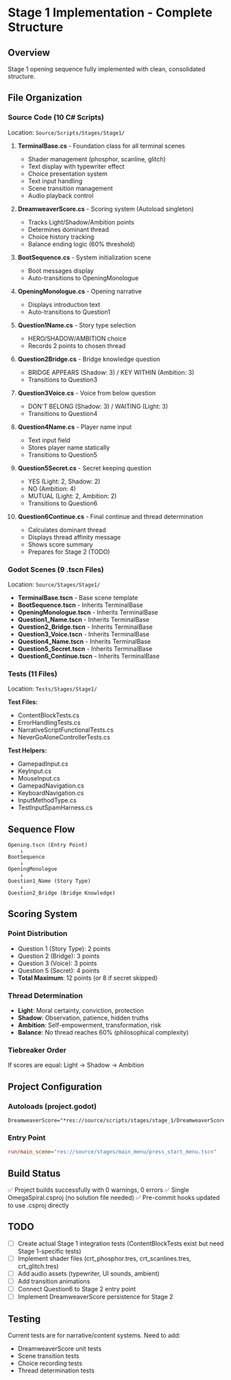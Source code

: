 # Stage 1 Implementation - Complete Structure

## Overview

Stage 1 opening sequence fully implemented with clean, consolidated structure.

## File Organization

### Source Code (10 C# Scripts)

Location: `Source/Scripts/Stages/Stage1/`

1. **TerminalBase.cs** - Foundation class for all terminal scenes
   - Shader management (phosphor, scanline, glitch)
   - Text display with typewriter effect
   - Choice presentation system
   - Text input handling
   - Scene transition management
   - Audio playback control

2. **DreamweaverScore.cs** - Scoring system (Autoload singleton)
   - Tracks Light/Shadow/Ambition points
   - Determines dominant thread
   - Choice history tracking
   - Balance ending logic (60% threshold)

3. **BootSequence.cs** - System initialization scene
   - Boot messages display
   - Auto-transitions to OpeningMonologue

4. **OpeningMonologue.cs** - Opening narrative
   - Displays introduction text
   - Auto-transitions to Question1

5. **Question1Name.cs** - Story type selection
   - HERO/SHADOW/AMBITION choice
   - Records 2 points to chosen thread

6. **Question2Bridge.cs** - Bridge knowledge question
   - BRIDGE APPEARS (Shadow: 3) / KEY WITHIN (Ambition: 3)
   - Transitions to Question3

7. **Question3Voice.cs** - Voice from below question
   - DON'T BELONG (Shadow: 3) / WAITING (Light: 3)
   - Transitions to Question4

8. **Question4Name.cs** - Player name input
   - Text input field
   - Stores player name statically
   - Transitions to Question5

9. **Question5Secret.cs** - Secret keeping question
   - YES (Light: 2, Shadow: 2)
   - NO (Ambition: 4)
   - MUTUAL (Light: 2, Ambition: 2)
   - Transitions to Question6

10. **Question6Continue.cs** - Final continue and thread determination
    - Calculates dominant thread
    - Displays thread affinity message
    - Shows score summary
    - Prepares for Stage 2 (TODO)

### Godot Scenes (9 .tscn Files)

Location: `Source/Stages/Stage1/`

- **TerminalBase.tscn** - Base scene template
- **BootSequence.tscn** - Inherits TerminalBase
- **OpeningMonologue.tscn** - Inherits TerminalBase
- **Question1_Name.tscn** - Inherits TerminalBase
- **Question2_Bridge.tscn** - Inherits TerminalBase
- **Question3_Voice.tscn** - Inherits TerminalBase
- **Question4_Name.tscn** - Inherits TerminalBase
- **Question5_Secret.tscn** - Inherits TerminalBase
- **Question6_Continue.tscn** - Inherits TerminalBase

### Tests (11 Files)

Location: `Tests/Stages/Stage1/`

**Test Files:**

- ContentBlockTests.cs
- ErrorHandlingTests.cs
- NarrativeScriptFunctionalTests.cs
- NeverGoAloneControllerTests.cs

**Test Helpers:**

- GamepadInput.cs
- KeyInput.cs
- MouseInput.cs
- GamepadNavigation.cs
- KeyboardNavigation.cs
- InputMethodType.cs
- TestInputSpamHarness.cs

## Sequence Flow

```mermaid
Opening.tscn (Entry Point)
    ↓
BootSequence
    ↓
OpeningMonologue
    ↓
Question1_Name (Story Type)
    ↓
Question2_Bridge (Bridge Knowledge)
```

## Scoring System

### Point Distribution

- Question 1 (Story Type): 2 points
- Question 2 (Bridge): 3 points
- Question 3 (Voice): 3 points
- Question 5 (Secret): 4 points
- **Total Maximum**: 12 points (or 8 if secret skipped)

### Thread Determination

- **Light**: Moral certainty, conviction, protection
- **Shadow**: Observation, patience, hidden truths
- **Ambition**: Self-empowerment, transformation, risk
- **Balance**: No thread reaches 60% (philosophical complexity)

### Tiebreaker Order

If scores are equal: Light → Shadow → Ambition

## Project Configuration

### Autoloads (project.godot)

```
DreamweaverScore="*res://source/scripts/stages/stage_1/DreamweaverScore.cs"
```

### Entry Point

```ini
run/main_scene="res://source/stages/main_menu/press_start_menu.tscn"
```

## Build Status

✅ Project builds successfully with 0 warnings, 0 errors
✅ Single OmegaSpiral.csproj (no solution file needed)
✅ Pre-commit hooks updated to use .csproj directly

## TODO

- [ ] Create actual Stage 1 integration tests (ContentBlockTests exist but need Stage 1-specific tests)
- [ ] Implement shader files (crt_phosphor.tres, crt_scanlines.tres, crt_glitch.tres)
- [ ] Add audio assets (typewriter, UI sounds, ambient)
- [ ] Add transition animations
- [ ] Connect Question6 to Stage 2 entry point
- [ ] Implement DreamweaverScore persistence for Stage 2

## Testing

Current tests are for narrative/content systems. Need to add:

- DreamweaverScore unit tests
- Scene transition tests
- Choice recording tests
- Thread determination tests

```text
```

